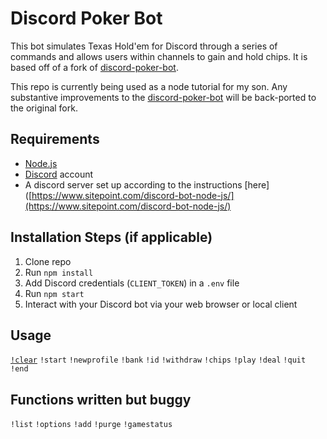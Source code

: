 # Discord Poker Bot

This bot simulates Texas Hold'em for Discord through a series of commands and allows users within channels to gain and hold chips. It is based off of a fork of [discord-poker-bot](https://github.com/kimjeff49/discord-poker-bot). 

This repo is currently being used as a node tutorial for my son. Any substantive improvements to the [discord-poker-bot](https://github.com/kimjeff49/discord-poker-bot) will be back-ported to the original fork. 

## Requirements

- [Node.js](http://nodejs.org/)
- [Discord](https://discordapp.com/) account
- A discord server set up according to the instructions [here]([https://www.sitepoint.com/discord-bot-node-js/](https://www.sitepoint.com/discord-bot-node-js/)

## Installation Steps (if applicable)

1. Clone repo
2. Run `npm install`
3. Add Discord credentials (`CLIENT_TOKEN`) in a `.env` file
4. Run `npm start`
5. Interact with your Discord bot via your web browser or local client

## Usage
[`!clear`](commands/clear.js)
`!start`
`!newprofile`
`!bank`
`!id`
`!withdraw`
`!chips`
`!play`
`!deal`
`!quit`
`!end`

## Functions written but buggy
`!list`
`!options`
`!add`
`!purge`
`!gamestatus`
